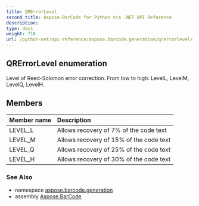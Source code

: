 ```yaml
---
title: QRErrorLevel
second_title: Aspose.BarCode for Python via .NET API Reference
description: 
type: docs
weight: 710
url: /python-net/api-reference/aspose.barcode.generation/qrerrorlevel/
---
```


## QRErrorLevel enumeration

Level of Reed-Solomon error correction. From low to high: LevelL, LevelM, LevelQ, LevelH.

## Members
| Member name | Description |
| :- | :- |
|LEVEL_L|Allows recovery of 7% of the code text|
|LEVEL_M|Allows recovery of 15% of the code text|
|LEVEL_Q|Allows recovery of 25% of the code text|
|LEVEL_H|Allows recovery of 30% of the code text|

### See Also

* namespace [aspose.barcode.generation](/barcode/python-net/api-reference/aspose.barcode.generation/)
* assembly [Aspose.BarCode](/barcode/python-net/api-reference/)

